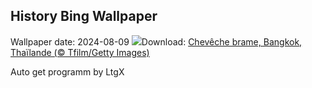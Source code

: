 ## History Bing Wallpaper
Wallpaper date: 2024-08-09
![](https://www.bing.com/th?id=OHR.SpottedOwlet_FR-CA8471413078_UHD.jpg&w=1000)Download: [Chevêche brame, Bangkok, Thaïlande (© Tfilm/Getty Images)](https://www.bing.com/th?id=OHR.SpottedOwlet_FR-CA8471413078_UHD.jpg)

Auto get programm by LtgX

